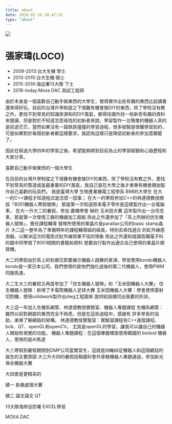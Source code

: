 ```yaml
---
title: about
date: 2018-02-16 20:47:33
type: "about"
---
```



![](/about/my2.png)





# 張家瑋(LOCO)
* 2009-2013:台大生機 學士
* 2013-2015:台大生機 碩士
* 2015-2016:海巡署13大隊 下士
* 2016-today:Moxa DAC 測試工程師

由於本身是一個喜歡自己動手做東西的大學生，覺得實作出些有趣的東西比起讀書還來得好玩，目前的台灣升學制度之下很難有機會做DIY的東西，除了學校沒有教之外，更找不到常見的知識來源和的DIY風氣，都得往國外找一些新奇有趣的資料來閱讀，但是對於不知道怎麼尋找的初新者來說，學習製作一台簡單的機器人真的是前途茫茫，當然如果沒有一路跌跌撞撞的學習過程，很多經驗是很難學習到的，可是如果對於每個初新者都這樣要求，我認為這樣只是降低初新者的參加意願罷了。

因此在經過大學四年的學習之後，希望能夠將到目前為止的學習經驗和心路歷程和大家分享。


喜歡自己動手做東西的一個大學生


在目前的台灣升學制度之下很難有機會做DIY的東西，除了學校沒有教之外，更找不到常見的管道或是最重要的DIY風氣，我自己是在大學之後才漸漸有機會開始製作自己喜歡的玩具們。 我是臺灣大學 生物產業機電工程學系 B98的大學生 在大一的C++課程才知道程式是怎麼一回事； 在大一的寒假參加C++的林達德教授開設「8051機器人寒假營隊」 那是第一次知道原來電子零件是這樣製作出一台電腦車。 在大一升大二的暑假，參加 農機學會 辦的 玉米田大賽 這年製作出一台坦克車，那是第一次使用工廠的機器加工鋁板 除此之外還參加了「系上所辦的仿生機器人營隊」，擔任課程輔導 營隊所使用的單晶片是parallax公司的basic stamp晶片 大二這一整年為了準備明年的課程輔導組的組長，特別去尋找適合 的紅外線感測器，以解決這次的電阻式紅外線效果不佳的現象 除此之外還和就讀高職電子科的國中同學借了8051相關的書籍和資料 想要自行製作出適合自己使用的單晶片開發機。

大二的寒假由於系上的杜鵑花節要展示機器人跳舞的表演，學習使用kondo機器人 kondo是一家日本公司，我們使用的是他們強化過後的第二代機器人，使用PWM伺服馬達。

大二生大三的暑假又再度參加了「仿生機器人營隊」和「玉米田機器人大賽」 仿生機器人營隊：新增了手電筒機器人足球大賽 玉米田機器人大賽：學會使用雷射切割機，使用solidwork製作出dwg工程圖來 提供給設備切出我要的形狀。

大三這一年加入生機系網管、林達德教授實驗室、機器人專題課程 生機系網管：雖然以前對網路的東西完全不熟悉，但是在這些過程中，感謝有 許多學長的協助，漸漸了解網路的架構。 林達德教授實驗室：實驗室課程有C++進階課程、bcb、QT、openGL和openCV。 尤其是openGL的學習，讓我可以讓自己的機器人開始有視覺的功能。 機器人專題課程：在這個專題裡面使用韓國的 bioloid 機器人，使用的是AI馬達

大三寒假到暑假期間到DMP公司當實習生，這就是四軸四足機器人和這個網誌的誕生的主要原因 大三升大四的暑假投稿國科會外骨骼機器人專題通過，參加新光保全機器大賽

大四會是更精采的

碩一
影像處理大賽

碩二
論文論文
QT

13大隊海岸巡防署
EXCEL學習

MOXA DAC





